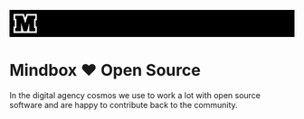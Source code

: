 ![Open Source at Mindbox](../img/mbx.png) 

# Mindbox ♥ Open Source

In the digital agency cosmos we use to work a lot with open source software and are happy to contribute back to the community.